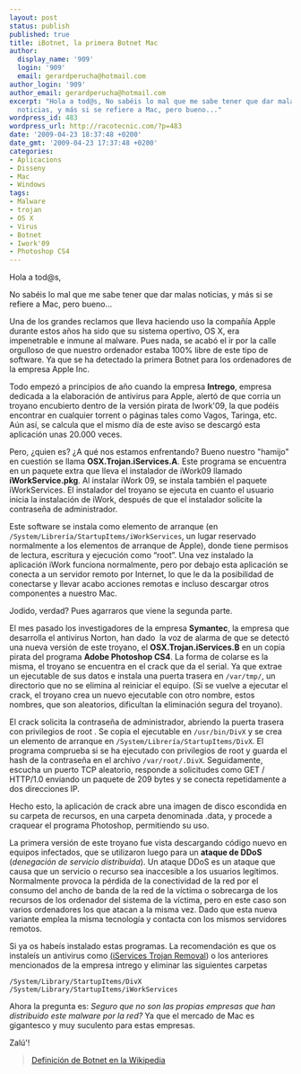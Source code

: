 ```yaml
---
layout: post
status: publish
published: true
title: iBotnet, la primera Botnet Mac
author:
  display_name: '909'
  login: '909'
  email: gerardperucha@hotmail.com
author_login: '909'
author_email: gerardperucha@hotmail.com
excerpt: "Hola a tod@s, No sabéis lo mal que me sabe tener que dar malas
  noticias, y más si se refiere a Mac, pero bueno..."
wordpress_id: 483
wordpress_url: http://racotecnic.com/?p=483
date: '2009-04-23 18:37:48 +0200'
date_gmt: '2009-04-23 17:37:48 +0200'
categories:
- Aplicacions
- Disseny
- Mac
- Windows
tags:
- Malware
- trojan
- OS X
- Virus
- Botnet
- Iwork'09
- Photoshop CS4
---
```


Hola a tod@s,

No sabéis lo mal que me sabe tener que dar malas noticias, y más si se refiere a Mac, pero bueno...

Una de los grandes reclamos que lleva haciendo uso la compañí­a Apple durante estos años ha sido que su sistema opertivo, OS X, era  impenetrable e inmune al malware. Pues nada, se acabó el ir por la calle orgulloso de que nuestro ordenador estaba 100% libre de este tipo de software. Ya que se ha detectado la primera Botnet para los ordenadores de la empresa Apple Inc.

Todo empezó a principios de año cuando la empresa <strong>Intrego</strong>, empresa dedicada a la elaboración de antivirus para Apple, alertó de que corria un troyano encubierto dentro de la versión pirata de Iwork'09, la que podéis encontrar en cualquier torrent o páginas tales como Vagos, Taringa, etc. Aún así, se calcula que el mismo día de este aviso se descargó esta aplicación unas 20.000 veces.

<a id="more"></a><a id="more-483"></a>

Pero, ¿quien es? ¿A qué nos estamos enfrentando? Bueno nuestro "hamijo" en cuestión se llama <strong>OSX.Trojan.iServices.A</strong>. Este programa se encuentra en un paquete extra que lleva el instalador de iWork09 llamado<strong> iWorkService.pkg</strong>. Al instalar iWork 09, se instala también el paquete iWorkServices. El instalador del troyano se ejecuta en cuanto el usuario inicia la instalación de iWork, después de que el instalador solicite la contraseña de administrador.

Este software se instala como elemento de arranque (en `/System/Librería/StartupItems/iWorkServices`, un lugar reservado normalmente a los elementos de arranque de Apple), donde tiene permisos de lectura, escritura y ejecución como “root”. Una vez instalado la aplicación iWork funciona normalmente, pero por debajo esta aplicación se conecta a un servidor remoto por Internet, lo que le da la posibilidad de conectarse y llevar acabo acciones remotas e incluso descargar otros componentes a nuestro Mac.

Jodido, verdad? Pues agarraros que viene la segunda parte.

El mes pasado los investigadores de la empresa <strong>Symantec</strong>, la empresa que desarrolla el antivirus Norton, han dado  la voz de alarma de que se detectó una nueva versión de este troyano, el <strong>OSX.Trojan.iServices.B</strong> en un copia pirata del programa <strong>Adobe Photoshop CS4</strong>. La forma de colarse es la misma, el troyano se encuentra en el crack que da el serial. Ya que extrae un ejecutable de sus datos e instala una puerta trasera en `/var/tmp/`, un directorio que no se elimina al reiniciar el equipo. (Si se vuelve a ejecutar el crack, el troyano crea un nuevo ejecutable con otro nombre, estos nombres, que son aleatorios, dificultan la eliminación segura del troyano).

El crack solicita la contraseña de administrador, abriendo la puerta trasera con privilegios de root . Se copia el ejecutable en `/usr/bin/DivX` y se crea un elemento de arranque en `/System/Librería/StartupItems/DivX`. El programa comprueba si se ha ejecutado con privilegios de root y guarda el hash de la contraseña en el archivo `/var/root/.DivX`. Seguidamente, escucha un puerto TCP aleatorio, responde a solicitudes como GET / HTTP/1.0 enviando un paquete de 209 bytes y se conecta repetidamente a dos direcciones IP.

Hecho esto, la aplicación de crack abre una imagen de disco escondida en su carpeta de recursos, en una carpeta denominada .data, y procede a craquear el programa Photoshop, permitiendo su uso.

La primera versión de este troyano fue vista descargando código nuevo en equipos infectados, que se utilizaron luego para un <strong>ataque de DDoS </strong>(<em>denegación de servicio distribuida</em>). Un ataque DDoS es un ataque que causa que un servicio o recurso sea inaccesible a los usuarios legítimos. Normalmente provoca la pérdida de la conectividad de la red por el consumo del ancho de banda de la red de la víctima o sobrecarga de los recursos de los ordenador del sistema de la víctima, pero en este caso son varios ordenadores los que atacan a la misma vez. Dado que esta nueva variante emplea la misma tecnología y contacta con los mismos servidores remotos.

Si ya os habeís instalado estas programas. La recomendación es que os instaleís un antivirus como <a title="securemac" href="http://macscan.securemac.com/files/iServicesTrojanRemovalTool.dmg">(</a><a title="securemac" href="http://macscan.securemac.com/files/iServicesTrojanRemovalTool.dmg">iServices Trojan Removal</a>) o los anteriores mencionados de la empresa intrego y eliminar las siguientes carpetas

    /System/Library/StartupItems/DivX
    /System/Library/StartupItems/iWorkServices

Ahora la pregunta es: <em>Seguro que no son las propias empresas que han distribuido este malware por la red?</em> Ya que el mercado de Mac es gigantesco y muy suculento para estas empresas.

Zalú'!

<blockquote>
  <a title="Botnet" href="http://es.wikipedia.org/wiki/Botnet" target="_blank">Definición de Botnet en la Wikipedia</a>
</blockquote>
